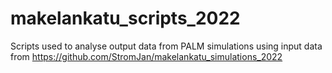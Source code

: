 # makelankatu_scripts_2022
Scripts used to analyse output data from PALM simulations using input data from https://github.com/StromJan/makelankatu_simulations_2022
